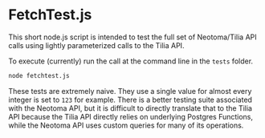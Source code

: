 # FetchTest.js

This short node.js script is intended to test the full set of Neotoma/Tilia API calls using lightly parameterized calls to the Tilia API.

To execute (currently) run the call at the command line in the `tests` folder.

```bash
node fetchtest.js
```

These tests are extremely naive. They use a single value for almost every integer is set to `123` for example. There is a better testing suite associated with the Neotoma API, but it is difficult to directly translate that to the Tilia API because the Tilia API directly relies on underlying Postgres Functions, while the Neotoma API uses custom queries for many of its operations.
